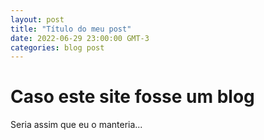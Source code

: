 ```yaml
---
layout: post
title: "Título do meu post"
date: 2022-06-29 23:00:00 GMT-3
categories: blog post
---
```


# Caso este site fosse um blog

Seria assim que eu o manteria...
